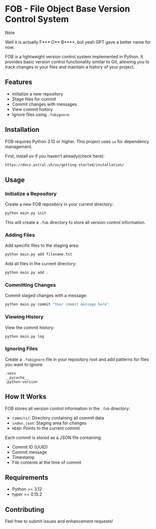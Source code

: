 # FOB - File Object Base Version Control System

>[!NOTE]
>Well it is actually F*** O** B****, but yeah GPT gave a better name for now.

FOB is a lightweight version control system implemented in Python. It provides basic version control functionality similar to Git, allowing you to track changes in your files and maintain a history of your project.

## Features

- Initialize a new repository
- Stage files for commit
- Commit changes with messages
- View commit history
- Ignore files using `.fobignore`

## Installation

FOB requires Python 3.12 or higher. This project uses `uv` for dependency management.

First, install uv if you haven't already(check here):
```bash
https://docs.astral.sh/uv/getting-started/installation/
```

## Usage

### Initialize a Repository

Create a new FOB repository in your current directory:

```bash
python main.py init
```

This will create a `.fob` directory to store all version control information.

### Adding Files

Add specific files to the staging area:

```bash
python main.py add filename.txt
```

Add all files in the current directory:

```bash
python main.py add .
```

### Committing Changes

Commit staged changes with a message:

```bash
python main.py commit "Your commit message here"
```

### Viewing History

View the commit history:

```bash
python main.py log
```

### Ignoring Files

Create a `.fobignore` file in your repository root and add patterns for files you want to ignore:

```
.venv
__pycache__
.python-version
```

## How It Works

FOB stores all version control information in the `.fob` directory:
- `commits/`: Directory containing all commit data
- `index.json`: Staging area for changes
- `HEAD`: Points to the current commit

Each commit is stored as a JSON file containing:
- Commit ID (UUID)
- Commit message
- Timestamp
- File contents at the time of commit

## Requirements

- Python >= 3.12
- typer >= 0.15.2

## Contributing

Feel free to submit issues and enhancement requests!
